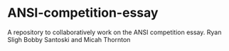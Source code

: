 ANSI-competition-essay
======================

A repository to collaboratively work on the ANSI competition essay. 
Ryan Sligh
Bobby Santoski
and Micah Thornton 